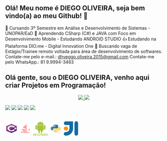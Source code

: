 ## Olá! Meu nome é DIEGO OLIVEIRA, seja bem vindo(a) ao meu Github! 👋

🔭 Cursando 3º Semestre em Análise e Desenvolvimento de Sistemas - UNOPAR/EaD
🌱 Aprendendo CSharp (C#) e JAVA com Foco em Desenvolvimento Mobile - Estudando ANDROID STUDIO
👍 Estudando na Plataforma DIO.me - Digital Innovation One
💬 Buscando vaga de Estágio/Trainee remoto voltada para área de desenvolvimento de softwares.
Contate-me pelo e-mail.: dhyeggo.oliveira.2015@gmail.com
Contate-me pelo WhatsApp.: 81 9.9994-3463

## Olá gente, sou o DIEGO OLIVEIRA, venho aqui criar Projetos em Programação!
<div align="center">
  <a href="https://github.com/DiegoSoftwareEnginnerOficial">
  <img height="180em" src="https://github-readme-stats.vercel.app/api?username=diegooliveira&show_icons=true&theme=dark&include_all_commits=true&count_private=true"/>
  <img height="180em" src="https://github-readme-stats.vercel.app/api/top-langs/?username=diegooliveira&layout=compact&langs_count=7&theme=dark"/>
</div>

<a href="https://www.whatsapp.com/channel/UC_-uuuZbY0AAt9CViNzvc-Q" target="_blank"><img src="https://img.shields.io/badge/WhatsApp-25D366?style=for-the-badge&logo=whatsapp&logoColor=white" target="_blank"></a>
<a href="https://www.youtube.com/channel/UC_-uuuZbY0AAt9CViNzvc-Q" target="_blank"><img src="https://img.shields.io/badge/YouTube-FF0000?style=for-the-badge&logo=youtube&logoColor=white" target="_blank"></a>
<a href="https://instagram.com/diegooliveira32" target="_blank"><img src="https://img.shields.io/badge/-Instagram-%23E4405F?style=for-the-badge&logo=instagram&logoColor=white" target="_pink"></a>
<a href = "mailto:dhyeggo.oliveira.2015@gmail.com"><img src="https://img.shields.io/badge/-Gmail-%23333?style=for-the-badge&logo=gmail&logoColor=red" target="_black"></a>
<a href="https://www.linkedin.com/in/https://www.linkedin.com/in/diego-silva-de-oliveira-861817a8/" target="_blank"><img src="https://img.shields.io/badge/-LinkedIn-%230077B5?style=for-the-badge&logo=linkedin&logoColor=white" target="_blank"></a>
  
<div style="display: inline_block"><br>
  <img align="center" alt="Diego-Csharp" height="30" width="40" src="https://raw.githubusercontent.com/devicons/devicon/master/icons/csharp/csharp-original.svg">
  <img align="center" alt="Diego-Java" height="30" width="40" src="https://raw.githubusercontent.com/devicons/devicon/master/icons/java/java-plain.svg">
  <img align="center" alt="Diego-JAVA" height="50" width="50" src="https://github.com/devicons/devicon/blob/master/icons/android/android-plain-wordmark.svg">
  <img align="center" alt="Diego-Python" height="30" width="40" src="https://raw.githubusercontent.com/devicons/devicon/master/icons/python/python-original.svg">
  <img align="center" alt="ErbCosta-JAVA" height="50" width="50" src="https://github.com/devicons/devicon/blob/master/icons/intellij/intellij-original.svg">
      
</div>

